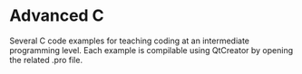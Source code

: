 # Advanced C
Several C code examples for teaching coding at an intermediate programming level.
Each example is compilable using QtCreator by opening the related .pro file.
